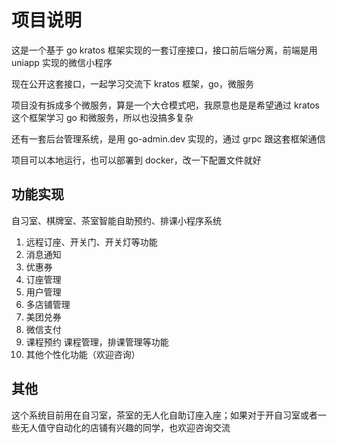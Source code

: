 # 项目说明

这是一个基于 go kratos 框架实现的一套订座接口，接口前后端分离，前端是用 uniapp 实现的微信小程序

现在公开这套接口，一起学习交流下 kratos 框架，go，微服务

项目没有拆成多个微服务，算是一个大仓模式吧，我原意也是是希望通过 kratos 这个框架学习 go 和微服务，所以也没搞多复杂

还有一套后台管理系统，是用 go-admin.dev 实现的，通过 grpc 跟这套框架通信

项目可以本地运行，也可以部署到 docker，改一下配置文件就好

## 功能实现

自习室、棋牌室、茶室智能自助预约、排课小程序系统

1. 远程订座、开关门、开关灯等功能
2. 消息通知
3. 优惠券
4. 订座管理
5. 用户管理
6. 多店铺管理
7. 美团兑券
8. 微信支付
9. 课程预约 课程管理，排课管理等功能
10. 其他个性化功能（欢迎咨询）

## 其他

这个系统目前用在自习室，茶室的无人化自助订座入座；如果对于开自习室或者一些无人值守自动化的店铺有兴趣的同学，也欢迎咨询交流
